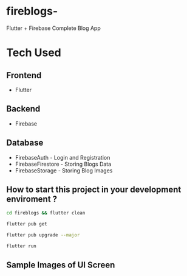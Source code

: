 # fireblogs-
Flutter + Firebase Complete Blog App


# Tech Used
## Frontend
- Flutter
## Backend
- Firebase
## Database
- FirebaseAuth - Login and Registration
- FirebaseFirestore - Storing Blogs Data
- FirebaseStorage - Storing Blog Images

## How to start this project in your development enviroment ?
```bash
cd fireblogs && flutter clean
```
```bash
flutter pub get
```
```bash
flutter pub upgrade --major
```
```bash
flutter run
```

## Sample Images of UI Screen
